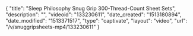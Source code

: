 {
    "title": "Sleep Philosophy Snug Grip 300-Thread-Count Sheet Sets",
    "description": "",
    "videoid": "133230611",
    "date_created": "1513180894",
    "date_modified": "1513371517",
    "type": "captivate",
    "layout": "video",
    "url": "\/v\/snuggripsheets-mp4\/133230611"
}